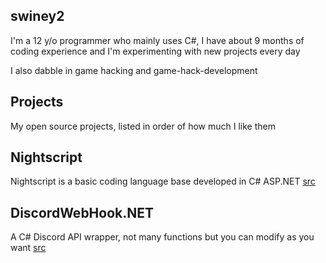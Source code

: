 ## swiney2

I'm a 12 y/o programmer who mainly uses C#, I have about 9 months of coding experience and I'm experimenting with new projects every day

I also dabble in game hacking and game-hack-development


## Projects

My open source projects, listed in order of how much I like them 

## Nightscript

Nightscript is a basic coding language base developed in C# ASP.NET
[src](https://github.com/swiney-2/nightscript)

## DiscordWebHook.NET

A C# Discord API wrapper, not many functions but you can modify as you want [src](https://github.com/swiney-2/DiscordWebHook.NET)
